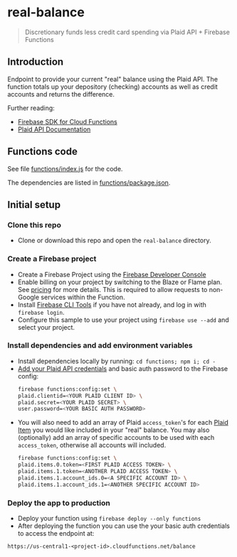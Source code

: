 # real-balance

> Discretionary funds less credit card spending via Plaid API + Firebase Functions

## Introduction

Endpoint to provide your current "real" balance using the Plaid API. The function totals up your depository (checking) accounts as well as credit accounts and returns the difference.

Further reading:

- [Firebase SDK for Cloud Functions](https://firebase.google.com/docs/functions)
- [Plaid API Documentation](https://plaid.com/docs/)

## Functions code

See file [functions/index.js](functions/index.js) for the code.

The dependencies are listed in [functions/package.json](functions/package.json).

## Initial setup

### Clone this repo

- Clone or download this repo and open the `real-balance` directory.

### Create a Firebase project

- Create a Firebase Project using the [Firebase Developer Console](https://console.firebase.google.com)
- Enable billing on your project by switching to the Blaze or Flame plan. See [pricing](https://firebase.google.com/pricing/) for more details. This is required to allow requests to non-Google services within the Function.
- Install [Firebase CLI Tools](https://github.com/firebase/firebase-tools) if you have not already, and log in with `firebase login`.
- Configure this sample to use your project using `firebase use --add` and select your project.

### Install dependencies and add environment variables

- Install dependencies locally by running: `cd functions; npm i; cd -`
- [Add your Plaid API credentials](https://dashboard.plaid.com/signup) and basic auth password to the Firebase config:
  ```bash
  firebase functions:config:set \
  plaid.clientid=<YOUR PLAID CLIENT ID> \
  plaid.secret=<YOUR PLAID SECRET> \
  user.password=<YOUR BASIC AUTH PASSWORD>
  ```
- You will also need to add an array of Plaid `access_token`'s for each [Plaid Item](https://plaid.com/docs/#creating-items-with-plaid-link) you would like included in your "real" balance. You may also (optionally) add an array of specific accounts to be used with each `access_token`, otherwise all accounts will included.
  ```bash
  firebase functions:config:set \
  plaid.items.0.token=<FIRST PLAID ACCESS TOKEN> \
  plaid.items.1.token=<ANOTHER PLAID ACCESS TOKEN> \
  plaid.items.1.account_ids.0=<A SPECIFIC ACCOUNT ID> \
  plaid.items.1.account_ids.1=<ANOTHER SPECIFIC ACCOUNT ID>
  ```

### Deploy the app to production

- Deploy your function using `firebase deploy --only functions`
- After deploying the function you can use the your basic auth credentials to access the endpoint at:

```
https://us-central1-<project-id>.cloudfunctions.net/balance
```
